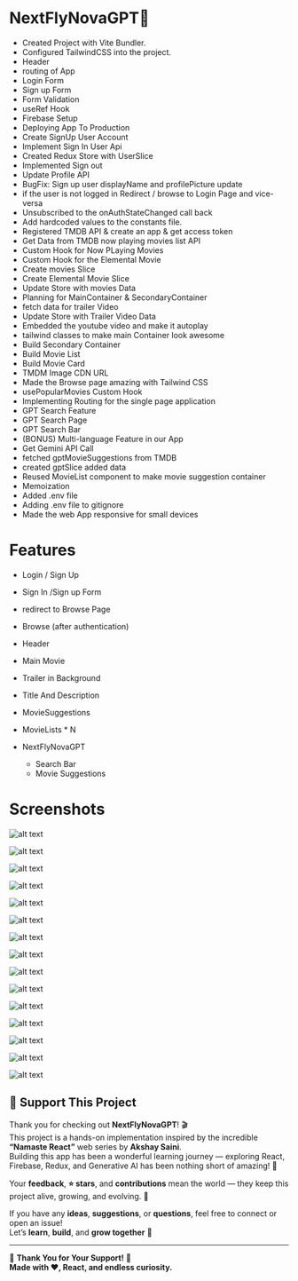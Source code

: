 # NextFlyNovaGPT🚀

- Created Project with Vite Bundler.
- Configured TailwindCSS into the project.
- Header
- routing of App
- Login Form
- Sign up Form
- Form Validation
- useRef Hook
- Firebase Setup
- Deploying App To Production
- Create SignUp User Account
- Implement Sign In User Api
- Created Redux Store with UserSlice
- Implemented Sign out
- Update Profile API
- BugFix: Sign up user displayName and profilePicture update
- if the user is not logged in Redirect / browse to Login Page and vice-versa
- Unsubscribed to the onAuthStateChanged call back
- Add hardcoded values to the constants file.
- Registered TMDB API & create an app & get access token
- Get Data from TMDB now playing movies list API
- Custom Hook for Now PLaying Movies
- Custom Hook for the Elemental Movie
- Create movies Slice
- Create Elemental Movie Slice
- Update Store with movies Data
- Planning for MainContainer & SecondaryContainer
- fetch data for trailer Video
- Update Store with Trailer Video Data
- Embedded the youtube video and make it autoplay
- tailwind classes to make main Container look awesome
- Build Secondary Container
- Build Movie List
- Build Movie Card
- TMDM Image CDN URL
- Made the Browse page amazing with Tailwind CSS
- usePopularMovies Custom Hook
- Implementing Routing for the single page application
- GPT Search Feature
- GPT Search Page
- GPT Search Bar
- (BONUS) Multi-language Feature in our App
- Get Gemini API Call
- fetched gptMovieSuggestions from TMDB
- created gptSlice added data
- Reused MovieList component to make movie suggestion container
- Memoization
- Added .env file
- Adding .env file to gitignore
- Made the web App responsive for small devices

# Features

- Login / Sign Up
- Sign In /Sign up Form
- redirect to Browse Page
- Browse (after authentication)
- Header
- Main Movie
- Trailer in Background
- Title And Description
- MovieSuggestions
- MovieLists \* N

- NextFlyNovaGPT
  - Search Bar
  - Movie Suggestions

# Screenshots

![alt text](src/assets/image.png)








![alt text](src/assets/image-1.png)







![alt text](src/assets/image-2.png)







![alt text](src/assets/Screenshot%202025-10-31%20182818.png)







![alt text](src/assets/image-3.png)







![alt text](src/assets/image-4.png)







![alt text](src/assets/image-5.png)







![alt text](src/assets/image-6.png)







![alt text](src/assets/image-7.png)







![alt text](src/assets/image-8.png)







![alt text](src/assets/image-9.png)






![alt text](src/assets/image-10.png)






![alt text](src/assets/image-11.png)






![alt text](src/assets/image-12.png)






![alt text](src/assets/image-13.png)





## 💖 Support This Project

Thank you for checking out **NextFlyNovaGPT**! 🎬  
This project is a hands-on implementation inspired by the incredible **“Namaste React”** web series by **Akshay Saini**.  
Building this app has been a wonderful learning journey — exploring React, Firebase, Redux, and Generative AI has been nothing short of amazing! 🌟  

Your **feedback**, **⭐ stars**, and **contributions** mean the world — they keep this project alive, growing, and evolving. 🙌  

If you have any **ideas**, **suggestions**, or **questions**, feel free to connect or open an issue!  
Let’s **learn**, **build**, and **grow together** 🚀  

---

🙏 **Thank You for Your Support!** 🙏  
**Made with ❤️, React, and endless curiosity.**
